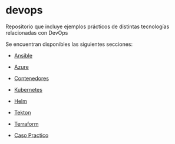 # devops
Repositorio que incluye ejemplos prácticos de distintas tecnologías relacionadas con DevOps

Se encuentran disponibles las siguientes secciones:

* [Ansible](ansible/)

* [Azure](azure/)

* [Contenedores](contenedores/)

* [Kubernetes](kubernetes/)

* [Helm](helm/)

* [Tekton](tekton/)

* [Terraform](terraform/)

* [Caso Practico](caso_practico/)
